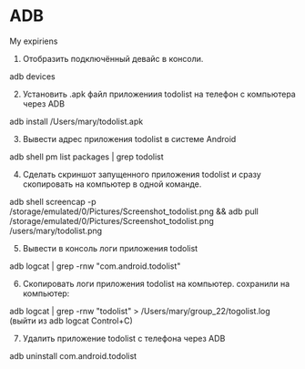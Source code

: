 # ADB
My expiriens
1. Отобразить подключённый девайс в консоли.

adb devices

2. Установить .apk файл приложениия todolist на телефон с компьютера через ADB

adb install /Users/mary/todolist.apk

3. Вывести адрес приложения todolist в системе Android

adb shell pm list packages | grep todolist

4. Сделать скриншот запущенного приложения todolist и сразу скопировать на компьютер в одной команде.

adb shell screencap -p /storage/emulated/0/Pictures/Screenshot_todolist.png && adb pull /storage/emulated/0/Pictures/Screenshot_todolist.png /users/mary/todolist.png

5. Вывести в консоль логи приложения todolist

adb logcat | grep -rnw "com.android.todolist"

6. Скопировать логи приложения todolist на компьютер. сохранили на компьютер:

adb logcat | grep -rnw "todolist" > /Users/mary/group_22/togolist.log (выйти из adb logcat Control+C)

7. Удалить приложение todolist с телефона через ADB

adb uninstall com.android.todolist
